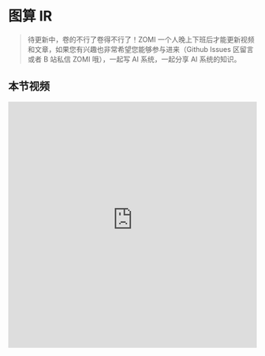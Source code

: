 # 图算 IR

> 待更新中，卷的不行了卷得不行了！ZOMI 一个人晚上下班后才能更新视频和文章，如果您有兴趣也非常希望您能够参与进来（Github Issues 区留言或者 B 站私信 ZOMI 哦），一起写 AI 系统，一起分享 AI 系统的知识。

## 本节视频

<html>
<iframe src="https:&as_wide=1&high_quality=1&danmaku=0&t=30&autoplay=0" width="100%" height="500" scrolling="no" border="0" frameborder="no" framespacing="0" allowfullscreen="true"> </iframe>
</html>
